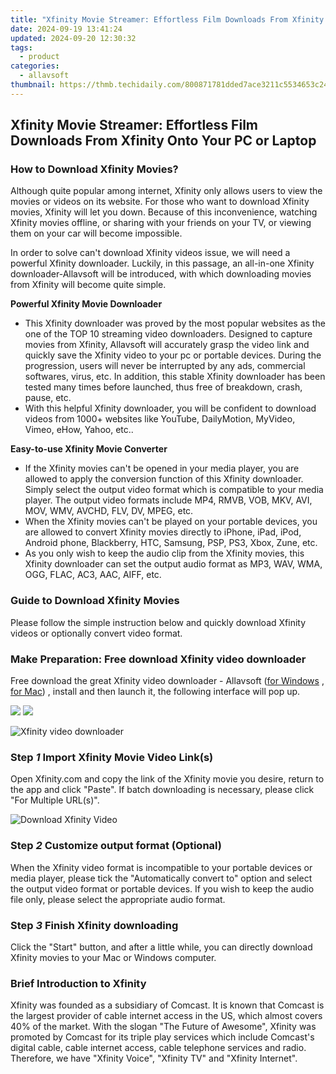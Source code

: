 ```yaml
---
title: "Xfinity Movie Streamer: Effortless Film Downloads From Xfinity Onto Your PC or Laptop"
date: 2024-09-19 13:41:24
updated: 2024-09-20 12:30:32
tags:
  - product
categories:
  - allavsoft
thumbnail: https://thmb.techidaily.com/800871781dded7ace3211c5534653c24a5267e768de909ec1df6dcfa19126cf1.jpg
---
```


## Xfinity Movie Streamer: Effortless Film Downloads From Xfinity Onto Your PC or Laptop

### How to Download Xfinity Movies?

Although quite popular among internet, Xfinity only allows users to view the movies or videos on its website. For those who want to download Xfinity movies, Xfinity will let you down. Because of this inconvenience, watching Xfinity movies offline, or sharing with your friends on your TV, or viewing them on your car will become impossible.

In order to solve can't download Xfinity videos issue, we will need a powerful Xfinity downloader. Luckily, in this passage, an all-in-one Xfinity downloader-Allavsoft will be introduced, with which downloading movies from Xfinity will become quite simple.

**Powerful Xfinity Movie Downloader**

* This Xfinity downloader was proved by the most popular websites as the one of the TOP 10 streaming video downloaders. Designed to capture movies from Xfinity, Allavsoft will accurately grasp the video link and quickly save the Xfinity video to your pc or portable devices. During the progression, users will never be interrupted by any ads, commercial softwares, virus, etc. In addition, this stable Xfinity downloader has been tested many times before launched, thus free of breakdown, crash, pause, etc.
* With this helpful Xfinity downloader, you will be confident to download videos from 1000+ websites like YouTube, DailyMotion, MyVideo, Vimeo, eHow, Yahoo, etc..

**Easy-to-use Xfinity Movie Converter**

* If the Xfinity movies can't be opened in your media player, you are allowed to apply the conversion function of this Xfinity downloader. Simply select the output video format which is compatible to your media player. The output video formats include MP4, RMVB, VOB, MKV, AVI, MOV, WMV, AVCHD, FLV, DV, MPEG, etc.
* When the Xfinity movies can't be played on your portable devices, you are allowed to convert Xfinity movies directly to iPhone, iPad, iPod, Android phone, Blackberry, HTC, Samsung, PSP, PS3, Xbox, Zune, etc.
* As you only wish to keep the audio clip from the Xfinity movies, this Xfinity downloader can set the output audio format as MP3, WAV, WMA, OGG, FLAC, AC3, AAC, AIFF, etc.

### Guide to Download Xfinity Movies

Please follow the simple instruction below and quickly download Xfinity videos or optionally convert video format.

### Make Preparation: Free download Xfinity video downloader

Free download the great Xfinity video downloader - Allavsoft ([for Windows](https://tools.techidaily.com/allavsoft/products/) , [for Mac](https://tools.techidaily.com/allavsoft/products/)) , install and then launch it, the following interface will pop up.

[![](https://www.allavsoft.com/how-to/../images/how-to/free-download-win.jpg)](https://tools.techidaily.com/allavsoft/products/) [![](https://www.allavsoft.com/how-to/../images/how-to/free-download-mac.jpg)](https://tools.techidaily.com/allavsoft/products/)

![Xfinity video downloader](https://www.allavsoft.com/how-to/../images/allavsoft/screen-shot-600.jpg)

### Step _1_ Import Xfinity Movie Video Link(s)

Open Xfinity.com and copy the link of the Xfinity movie you desire, return to the app and click "Paste". If batch downloading is necessary, please click "For Multiple URL(s)".

![Download Xfinity Video](https://www.allavsoft.com/how-to/../images/how-to/xfinity-download/download-xfinity-movies.jpg)

### Step _2_ Customize output format (Optional)

When the Xfinity video format is incompatible to your portable devices or media player, please tick the "Automatically convert to" option and select the output video format or portable devices. If you wish to keep the audio file only, please select the appropriate audio format.

### Step _3_ Finish Xfinity downloading

Click the "Start" button, and after a little while, you can directly download Xfinity movies to your Mac or Windows computer.

### Brief Introduction to Xfinity

Xfinity was founded as a subsidiary of Comcast. It is known that Comcast is the largest provider of cable internet access in the US, which almost covers 40% of the market. With the slogan "The Future of Awesome", Xfinity was promoted by Comcast for its triple play services which include Comcast's digital cable, cable internet access, cable telephone services and radio. Therefore, we have "Xfinity Voice", "Xfinity TV" and "Xfinity Internet".

<ins class="adsbygoogle"
     style="display:block"
     data-ad-format="autorelaxed"
     data-ad-client="ca-pub-7571918770474297"
     data-ad-slot="1223367746"></ins>



<ins class="adsbygoogle"
     style="display:block"
     data-ad-client="ca-pub-7571918770474297"
     data-ad-slot="8358498916"
     data-ad-format="auto"
     data-full-width-responsive="true"></ins>
